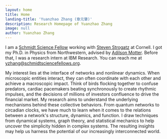 ```yaml
---
layout: home
title: Home
landing-title: 'Yuanzhao Zhang (章元肇)'
description: Research Homepage of Yuanzhao Zhang
image: null
author: Yuanzhao Zhang
---
```


I am a [Schmidt Science Fellow](https://schmidtsciencefellows.org) working with [Steven Strogatz](http://www.stevenstrogatz.com) at Cornell. I got my Ph.D. in Physics from Northwestern, advised by [Adilson Motter](http://dyn.phys.northwestern.edu/). Before that, I was a research intern at IBM Research. You can reach me at <yzhang@schmidtsciencefellows.org>.

[//]: # (I will join Santa Fe Institute as an Omidyar Fellow in 2021.)

My interest lies at the interface of networks and nonlinear dynamics. When microscopic entities interact, they can often coordinate with each other and achieve a macroscopic impact. Think of birds flocking together to confuse predators, cardiac pacemakers beating synchronously to create rhythmic impulses, and the decisions of millions of investors confluence to drive the financial market. My research aims to understand the underlying mechanisms behind these collective behaviors. From quantum networks to circadian clocks, we have much to learn when it comes to the relations between a network's structure, dynamics, and function. I draw techniques from dynamical systems, graph theory, and statistical mechanics to help uncover the simplicity hidden in complex systems. The resulting insights may help us harness the potential of our increasingly interconnected world.
